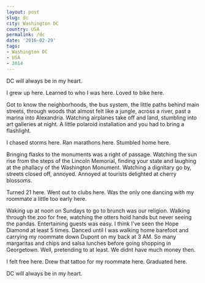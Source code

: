 ```yaml
---
layout: post
slug: dc
city: Washington DC
country: USA
permalink: /dc
date: '2016-02-29'
tags:
- Washington DC
- USA
- 2014
---
```


DC will always be in my heart.

I grew up here. Learned to who I was here. Loved to bike here.

Got to know the neighborhoods, the bus system, the little paths behind main streets, through woods that almost felt like a jungle, across a river, past a marina into Alexandria. Watching airplanes take off and land, stumbling into art galleries at night. A little polaroid installation and you had to bring a flashlight.

I chased storms here. Ran marathons here. Stumbled home here.

Bringing flasks to the monuments was a right of passage. Watching the sun rise from the steps of the Lincoln Memorial, finding your state and laughing at the phallacy of the Washington Monument. Watching a dignitary go by, streets closed off, annoyed. Annoyed at tourists delighted at cherry blossoms.

Turned 21 here. Went out to clubs here. Was the only one dancing with my roommate a little too early here.

Waking up at noon on Sundays to go to brunch was our religion. Walking through the zoo for free, watching the otters hold hands but never seeing the pandas. Entertaining guests was easy. I think I've seen the Hope Diamond at least 5 times. Danced until I was walking home barefoot and carrying my roommate down Dupont on my back at 3 AM. So many margaritas and chips and salsa lunches before going shopping in Georgetown. Well, pretending to at least. We didnt have much money then.

I felt free here. Drew that tattoo for my roommate here. Graduated here.

DC will always be in my heart.